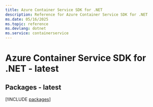 ```yaml
---
title: Azure Container Service SDK for .NET
description: Reference for Azure Container Service SDK for .NET
ms.date: 05/16/2025
ms.topic: reference
ms.devlang: dotnet
ms.service: containerservice
---
```

# Azure Container Service SDK for .NET - latest
## Packages - latest
[!INCLUDE [packages](container-service-index.md)]